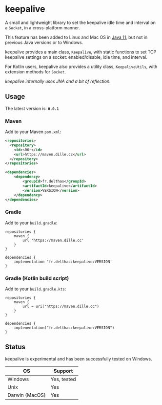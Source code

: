 # keepalive

A small and lightweight library to set the keepalive idle time and interval on a `Socket`, in a cross-platform manner.

This feature has been added to Linux and Mac OS in [Java 11](https://docs.oracle.com/en/java/javase/11/docs/api/jdk.net/jdk/net/ExtendedSocketOptions.html), but not in previous Java versions or to Windows.

keepalive provides a main class, `Keepalive`, with static functions to set TCP keepalive settings on a socket: enabled/disable, idle time, and interval.

For Kotlin users, keepalive also provides a utility class, `KeepaliveUtils`, with extension methods for `Socket`.

*keepalive internally uses JNA and a bit of reflection.*

## Usage

The latest version is: **`0.0.1`**

### Maven

Add to your Maven `pom.xml`:
```xml
<repositories>
  <repository>
    <id>s06r</id>
    <url>https://maven.dille.cc</url>
  </repository>
</repositories>

<dependencies>
    <dependency>
        <groupId>fr.delthas</groupId>
        <artifactId>keepalive</artifactId>
        <version>VERSION</version>
    </dependency>
</dependencies>
```

### Gradle

Add to your `build.gradle`:

```
repositories {
    maven {
        url 'https://maven.dille.cc'
    }
}

dependencies {
    implementation 'fr.delthas:keepalive:VERSION'
}
```

### Gradle (Kotlin build script)

Add to your `build.gradle.kts`:

```
repositories {
    maven {
        url = uri("https://maven.dille.cc")
    }
}

dependencies {
    implementation("fr.delthas:keepalive:VERSION")
}
```

## Status

keepalive is experimental and has been successfully tested on Windows.

| OS | Support |
| -- | -- |
| Windows | Yes, tested |
| Unix | Yes |
| Darwin (MacOS) | Yes |
